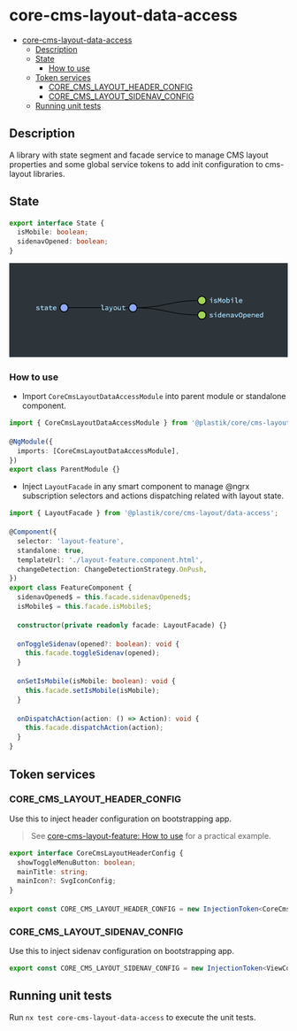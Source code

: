 # core-cms-layout-data-access

- [core-cms-layout-data-access](#core-cms-layout-data-access)
  - [Description](#description)
  - [State](#state)
    - [How to use](#how-to-use)
  - [Token services](#token-services)
    - [CORE_CMS_LAYOUT_HEADER_CONFIG](#core_cms_layout_header_config)
    - [CORE_CMS_LAYOUT_SIDENAV_CONFIG](#core_cms_layout_sidenav_config)
  - [Running unit tests](#running-unit-tests)

## Description

A library with state segment and facade service to manage CMS layout properties and some global service tokens to add init configuration to cms-layout libraries.

## State

```typescript
export interface State {
  isMobile: boolean;
  sidenavOpened: boolean;
}
```

![layout state](layout-state.png)

### How to use

- Import `CoreCmsLayoutDataAccessModule` into parent module or standalone component.

```typescript
import { CoreCmsLayoutDataAccessModule } from '@plastik/core/cms-layout/data-access';

@NgModule({
  imports: [CoreCmsLayoutDataAccessModule],
})
export class ParentModule {}
```

- Inject `LayoutFacade` in any smart component to manage @ngrx subscription selectors and actions dispatching related with layout state.

```typescript
import { LayoutFacade } from '@plastik/core/cms-layout/data-access';

@Component({
  selector: 'layout-feature',
  standalone: true,
  templateUrl: './layout-feature.component.html',
  changeDetection: ChangeDetectionStrategy.OnPush,
})
export class FeatureComponent {
  sidenavOpened$ = this.facade.sidenavOpened$;
  isMobile$ = this.facade.isMobile$;

  constructor(private readonly facade: LayoutFacade) {}

  onToggleSidenav(opened?: boolean): void {
    this.facade.toggleSidenav(opened);
  }

  onSetIsMobile(isMobile: boolean): void {
    this.facade.setIsMobile(isMobile);
  }

  onDispatchAction(action: () => Action): void {
    this.facade.dispatchAction(action);
  }
}
```

## Token services

### CORE_CMS_LAYOUT_HEADER_CONFIG

Use this to inject header configuration on bootstrapping app.

> See [core-cms-layout-feature: How to use](../feature/README.md#How-to-use) for a practical example.

```typescript
export interface CoreCmsLayoutHeaderConfig {
  showToggleMenuButton: boolean;
  mainTitle: string;
  mainIcon?: SvgIconConfig;
}

export const CORE_CMS_LAYOUT_HEADER_CONFIG = new InjectionToken<CoreCmsLayoutHeaderConfig>('CORE_CMS_LAYOUT_HEADER_CONFIG');
```

### CORE_CMS_LAYOUT_SIDENAV_CONFIG

Use this to inject sidenav configuration on bootstrapping app.

```typescript
export const CORE_CMS_LAYOUT_SIDENAV_CONFIG = new InjectionToken<ViewConfig<unknown>[]>('CORE_CMS_LAYOUT_SIDENAV_CONFIG');
```

## Running unit tests

Run `nx test core-cms-layout-data-access` to execute the unit tests.
